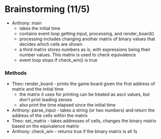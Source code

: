 # Brainstorming (11/5)

* Anthony: main
    - takes the initial time
    - contains event loop getting input, processing, and render_board()
    - processing includes changing another matrix of binary values that decides which cells are shown
    - a third matrix stores numbers as is, with expressions being their number values. This matrix is used to check equivalence
    - event loop stops if check_win() is true

### Methods

* Theo: render_board - prints the game board given the first address of matrix and the initial time
    - the matrix it uses for printing can be treated as ascii values, but don't print leading zeroes
    - also print the time elapsed since the initial time
* Anthony: parse_input - takes a string (or two numbers) and return the address of the cells within the matrix
* Theo: set_matrix - takes addresses of cells, changes the binary matrix based on the equivalence matrix
* Anthony: check_win - returns true if the binary matrix is all 1s
